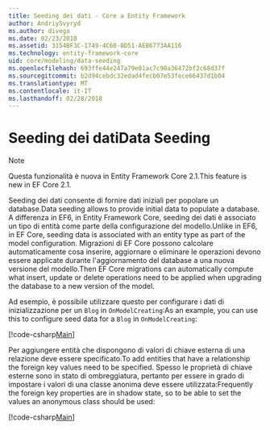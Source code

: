 ```yaml
---
title: Seeding dei dati - Core a Entity Framework
author: AndriySvyryd
ms.author: divega
ms.date: 02/23/2018
ms.assetid: 3154BF3C-1749-4C60-8D51-AE86773AA116
ms.technology: entity-framework-core
uid: core/modeling/data-seeding
ms.openlocfilehash: 693ffe44e247a79e01ac7c98a36472bf2c68d37f
ms.sourcegitcommit: b2d94cebdc32edad4fecb07e53fece66437d1b04
ms.translationtype: MT
ms.contentlocale: it-IT
ms.lasthandoff: 02/28/2018
---
```

# <a name="data-seeding"></a><span data-ttu-id="99c17-102">Seeding dei dati</span><span class="sxs-lookup"><span data-stu-id="99c17-102">Data Seeding</span></span>

> [!NOTE]  
> <span data-ttu-id="99c17-103">Questa funzionalità è nuova in Entity Framework Core 2.1.</span><span class="sxs-lookup"><span data-stu-id="99c17-103">This feature is new in EF Core 2.1.</span></span>

<span data-ttu-id="99c17-104">Seeding dei dati consente di fornire dati iniziali per popolare un database.</span><span class="sxs-lookup"><span data-stu-id="99c17-104">Data seeding allows to provide initial data to populate a database.</span></span> <span data-ttu-id="99c17-105">A differenza in EF6, in Entity Framework Core, seeding dei dati è associato un tipo di entità come parte della configurazione del modello.</span><span class="sxs-lookup"><span data-stu-id="99c17-105">Unlike in EF6, in EF Core, seeding data is associated with an entity type as part of the model configuration.</span></span> <span data-ttu-id="99c17-106">Migrazioni di EF Core possono calcolare automaticamente cosa inserire, aggiornare o eliminare le operazioni devono essere applicate durante l'aggiornamento del database a una nuova versione del modello.</span><span class="sxs-lookup"><span data-stu-id="99c17-106">Then EF Core migrations can automatically compute what insert, update or delete operations need to be applied when upgrading the database to a new version of the model.</span></span>

<span data-ttu-id="99c17-107">Ad esempio, è possibile utilizzare questo per configurare i dati di inizializzazione per un `Blog` in `OnModelCreating`:</span><span class="sxs-lookup"><span data-stu-id="99c17-107">As an example, you can use this to configure seed data for a `Blog` in `OnModelCreating`:</span></span>

[!code-csharp[Main](../../../samples/core/DataSeeding/DataSeedingContext.cs?name=BlogSeed)]

<span data-ttu-id="99c17-108">Per aggiungere entità che dispongono di valori di chiave esterna di una relazione deve essere specificato.</span><span class="sxs-lookup"><span data-stu-id="99c17-108">To add entities that have a relationship the foreign key values need to be specified.</span></span> <span data-ttu-id="99c17-109">Spesso le proprietà di chiave esterne sono in stato di ombreggiatura, pertanto per essere in grado di impostare i valori di una classe anonima deve essere utilizzata:</span><span class="sxs-lookup"><span data-stu-id="99c17-109">Frequently the foreign key properties are in shadow state, so to be able to set the values an anonymous class should be used:</span></span>

[!code-csharp[Main](../../../samples/core/DataSeeding/DataSeedingContext.cs?name=PostSeed)]
